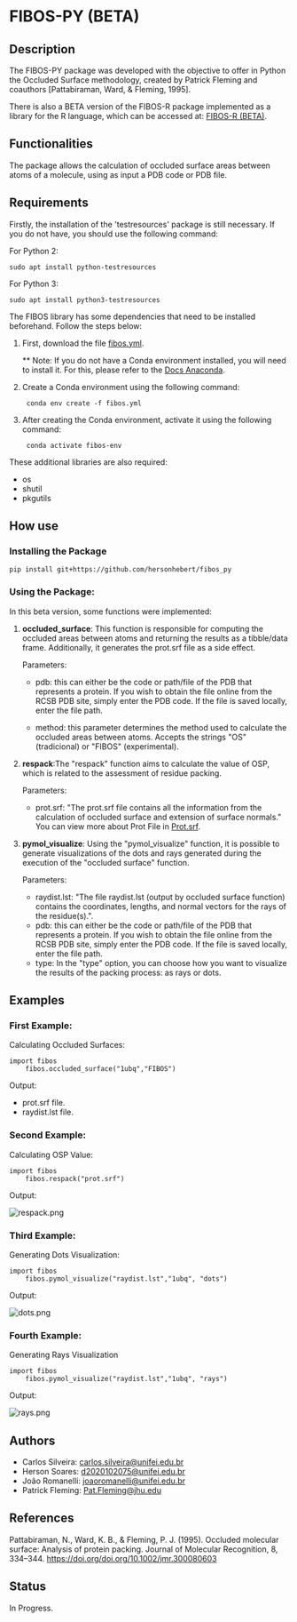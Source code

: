 # FIBOS-PY (BETA)

## Description
The FIBOS-PY package was developed with the objective to offer in Python the Occluded Surface methodology, created by Patrick Fleming and coauthors [Pattabiraman, Ward, & Fleming, 1995].

There is also a BETA version of the FIBOS-R package implemented as a library for the R language, which can be accessed at: [FIBOS-R (BETA)](https://github.com/hersonhebert/fibos_r.git).
## Functionalities
The package allows the calculation of occluded surface areas between atoms of a molecule, using as input a PDB code or PDB file.

## Requirements

Firstly, the installation of the 'testresources' package is still necessary. If you do not have, you should use the following command:

For Python 2:
    
    sudo apt install python-testresources

For Python 3:
    
    sudo apt install python3-testresources

The FIBOS library has some dependencies that need to be installed beforehand. Follow the steps below:

1. First, download the file [fibos.yml](https://github.com/hersonhebert/fibos_py/blob/main/fibos.yml).

   ** Note: If you do not have a Conda environment installed, you will need to install it. For this, please refer to the [Docs Anaconda](https://docs.anaconda.com/free/anaconda/install/linux/). 


2. Create a Conda environment using the following command:

        conda env create -f fibos.yml

3. After creating the Conda environment, activate it using the following command:
    
        conda activate fibos-env

These additional libraries are also required:
 - os
 - shutil
 - pkgutils

## How use
### Installing the Package
    
    pip install git+https://github.com/hersonhebert/fibos_py
    
### Using the Package:
In this beta version, some functions were implemented:


1. **occluded_surface**: This function is responsible for computing the occluded areas between atoms and returning the results as a tibble/data frame. Additionally, it generates the prot.srf file as a side effect.

   Parameters:

   - pdb: this can either be the code or path/file of the PDB that represents a protein. If you wish to obtain the file online from the RCSB PDB site, simply enter the PDB code. If the file is saved locally, enter the file path.

   - method: this parameter determines the method used to calculate the occluded areas between atoms. Accepts the strings "OS" (tradicional) or "FIBOS" (experimental).


2. **respack**:The "respack" function aims to calculate the value of OSP, which is related to the assessment of residue packing.

   Parameters:
   - prot.srf: "The prot.srf file contains all the information from the calculation of occluded surface and extension of surface normals." You can view more about Prot File in [Prot.srf](https://pages.jh.edu/pfleming/sw/os/prot.srf.html).


3. **pymol_visualize**: Using the "pymol_visualize" function, it is possible to generate visualizations of the dots and rays generated during the execution of the "occluded surface" function.

   Parameters:
   
   - raydist.lst: "The file raydist.lst (output by occluded surface function) contains the coordinates, lengths, and normal vectors for the rays of the residue(s).".
   - pdb: this can either be the code or path/file of the PDB that represents a protein. If you wish to obtain the file online from the RCSB PDB site, simply enter the PDB code. If the file is saved locally, enter the file path.
   - type: In the "type" option, you can choose how you want to visualize the results of the packing process: as rays  or dots.


## Examples
### First Example: 
Calculating Occluded Surfaces:
```
import fibos
    fibos.occluded_surface("1ubq","FIBOS")
```
Output: 
 - prot.srf file.
 - raydist.lst file.

### Second Example: 
Calculating OSP Value:
```
import fibos
    fibos.respack("prot.srf")
```
Output:

![respack.png](respack.png)


### Third Example:
Generating Dots Visualization:
```
import fibos
    fibos.pymol_visualize("raydist.lst","1ubq", "dots")
```
Output: 

![dots.png](dots.png)

### Fourth Example: 
Generating Rays Visualization
```
import fibos
    fibos.pymol_visualize("raydist.lst","1ubq", "rays")
```

Output:

![rays.png](rays.png)

## Authors

- Carlos Silveira:  carlos.silveira@unifei.edu.br
- Herson Soares: d2020102075@unifei.edu.br
- João Romanelli: joaoromanelli@unifei.edu.br
- Patrick Fleming: Pat.Fleming@jhu.edu

## References

Pattabiraman, N., Ward, K. B., & Fleming, P. J. (1995). Occluded molecular surface: Analysis of protein packing. Journal of Molecular Recognition, 8, 334–344. https://doi.org/doi.org/10.1002/jmr.300080603

## Status
In Progress.
